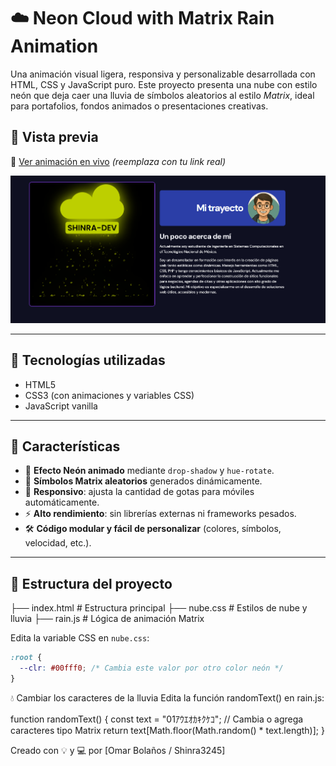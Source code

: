 # ☁️ Neon Cloud with Matrix Rain Animation

Una animación visual ligera, responsiva y personalizable desarrollada con HTML, CSS y JavaScript puro. Este proyecto presenta una nube con estilo neón que deja caer una lluvia de símbolos aleatorios al estilo *Matrix*, ideal para portafolios, fondos animados o presentaciones creativas.

## 🚀 Vista previa

🔗 [Ver animación en vivo](https://omarbolanos.netlify.app/) *(reemplaza con tu link real)*

![Preview](preview.PNG) <!-- Puedes subir una captura y renombrarla así -->

---

## 🧩 Tecnologías utilizadas

- HTML5
- CSS3 (con animaciones y variables CSS)
- JavaScript vanilla

---

## 🎨 Características

- 🌈 **Efecto Neón animado** mediante `drop-shadow` y `hue-rotate`.
- 🧠 **Símbolos Matrix aleatorios** generados dinámicamente.
- 📱 **Responsivo**: ajusta la cantidad de gotas para móviles automáticamente.
- ⚡ **Alto rendimiento**: sin librerías externas ni frameworks pesados.
- 🛠️ **Código modular y fácil de personalizar** (colores, símbolos, velocidad, etc.).

---

## 📂 Estructura del proyecto
├── index.html # Estructura principal
├── nube.css # Estilos de nube y lluvia
├── rain.js # Lógica de animación Matrix

Edita la variable CSS en `nube.css`:

```css
:root {
  --clr: #00fff0; /* Cambia este valor por otro color neón */
}
```

💧 Cambiar los caracteres de la lluvia
Edita la función randomText() en rain.js:

function randomText() {
  const text = "01ｱｳｴｵｶｷｸｹｺ"; // Cambia o agrega caracteres tipo Matrix
  return text[Math.floor(Math.random() * text.length)];
}

Creado con 💡 y 💻 por [Omar Bolaños / Shinra3245]

